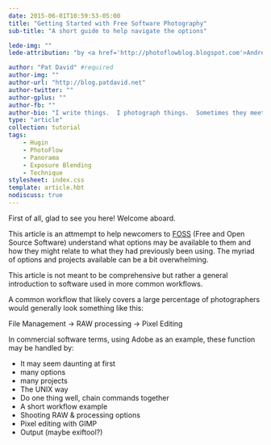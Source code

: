 ```yaml
---
date: 2015-06-01T10:59:53-05:00
title: "Getting Started with Free Software Photography"
sub-title: "A short guide to help navigate the options"

lede-img: ""
lede-attribution: "by <a href='http://photoflowblog.blogspot.com'>Andrea Ferrero</a>"

author: "Pat David" #required
author-img: ""
author-url: "http://blog.patdavid.net"
author-twitter: ""
author-gplus: ""
author-fb: ""
author-bio: "I write things.  I photograph things.  Sometimes they meet.  <br/>I <a href='http://blog.patdavid.net'>blog</a> about various things. I write <a href='http://blog.patdavid.net/p/getting-around-in-gimp.html'>tutorials</a> too."
type: "article"
collection: tutorial
tags:
    - Hugin 
    - PhotoFlow
    - Panorama
    - Exposure Blending
    - Technique
stylesheet: index.css
template: article.hbt
nodiscuss: true
---
```


First of all, glad to see you here!
Welcome aboard.

This article is an attmempt to help newcomers to [FOSS] (Free and Open Source Software) understand what options may be available to them and how they might relate to what they had previously been using.
The myriad of options and projects available can be a bit overwhelming. 


This article is not meant to be comprehensive but rather a general introduction to software used in more common workflows.


A common workflow that likely covers a large percentage of photographers would generally look something like this:

File Management &rarr; RAW processing &rarr; Pixel Editing

In commercial software terms, using Adobe as an example, these function may be handled by:


* It may seem daunting at first
 * many options
 * many projects
* The UNIX way
 * Do one thing well, chain commands together
* A short workflow example
 * Shooting RAW & processing options
 * Pixel editing with GIMP
 * Output (maybe exiftool?)



<!-- more -->

[FOSS]: http://en.wikipedia.org/wiki/Free_and_open-source_software
